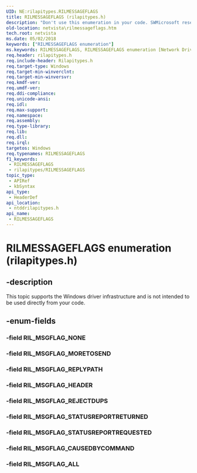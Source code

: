 ```yaml
---
UID: NE:rilapitypes.RILMESSAGEFLAGS
title: RILMESSAGEFLAGS (rilapitypes.h)
description: "Don't use this enumeration in your code. SWMicrosoft reserves the RILMESSAGEFLAGS enumeration for internal use only."
old-location: netvista\rilmessageflags.htm
tech.root: netvista
ms.date: 05/02/2018
keywords: ["RILMESSAGEFLAGS enumeration"]
ms.keywords: RILMESSAGEFLAGS, RILMESSAGEFLAGS enumeration [Network Drivers Starting with Windows Vista], RIL_MSGFLAG_ALL, RIL_MSGFLAG_CAUSEDBYCOMMAND, RIL_MSGFLAG_HEADER, RIL_MSGFLAG_MORETOSEND, RIL_MSGFLAG_REJECTDUPS, RIL_MSGFLAG_REPLYPATH, RIL_MSGFLAG_STATUSREPORTREQUESTED, RIL_MSGFLAG_STATUSREPORTRETURNED, netvista.rilmessageflags, ntddrilapitypes/RILMESSAGEFLAGS, ntddrilapitypes/RIL_MSGFLAG_ALL, ntddrilapitypes/RIL_MSGFLAG_CAUSEDBYCOMMAND, ntddrilapitypes/RIL_MSGFLAG_HEADER, ntddrilapitypes/RIL_MSGFLAG_MORETOSEND, ntddrilapitypes/RIL_MSGFLAG_REJECTDUPS, ntddrilapitypes/RIL_MSGFLAG_REPLYPATH, ntddrilapitypes/RIL_MSGFLAG_STATUSREPORTREQUESTED, ntddrilapitypes/RIL_MSGFLAG_STATUSREPORTRETURNED
req.header: rilapitypes.h
req.include-header: Rilapitypes.h
req.target-type: Windows
req.target-min-winverclnt: 
req.target-min-winversvr: 
req.kmdf-ver: 
req.umdf-ver: 
req.ddi-compliance: 
req.unicode-ansi: 
req.idl: 
req.max-support: 
req.namespace: 
req.assembly: 
req.type-library: 
req.lib: 
req.dll: 
req.irql: 
targetos: Windows
req.typenames: RILMESSAGEFLAGS
f1_keywords:
 - RILMESSAGEFLAGS
 - rilapitypes/RILMESSAGEFLAGS
topic_type:
 - APIRef
 - kbSyntax
api_type:
 - HeaderDef
api_location:
 - ntddrilapitypes.h
api_name:
 - RILMESSAGEFLAGS
---
```


# RILMESSAGEFLAGS enumeration (rilapitypes.h)


## -description

This topic supports the Windows driver infrastructure and is not intended to be used directly from your code.

## -enum-fields

### -field RIL_MSGFLAG_NONE

### -field RIL_MSGFLAG_MORETOSEND

### -field RIL_MSGFLAG_REPLYPATH

### -field RIL_MSGFLAG_HEADER

### -field RIL_MSGFLAG_REJECTDUPS

### -field RIL_MSGFLAG_STATUSREPORTRETURNED

### -field RIL_MSGFLAG_STATUSREPORTREQUESTED

### -field RIL_MSGFLAG_CAUSEDBYCOMMAND

### -field RIL_MSGFLAG_ALL

